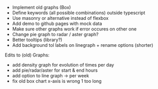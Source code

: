 
- Implement old graphs (Box)
- Define keywords (all possible combinations) outside typescript
- Use masonry or alternative instead of flexbox
- Add demo to github pages with mock data
- Make sure other graphs work if error occures on other one
- Change pie graph to radar / aster graph?
- Better tooltips (library?)
- Add background tol labels on linegraph + rename options (shorter)

Edits to (old) Graphs:

- add density graph for evolution of times per day
- add pie/radar/aster for start & end hours
- add option to line graph -> per week
- fix old box chart x-axis is wrong 1 too long
